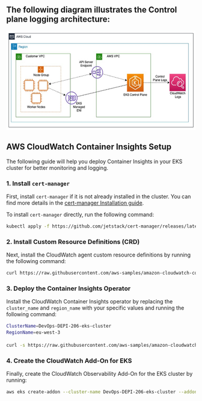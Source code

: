 

## The following diagram illustrates the Control plane logging architecture:

![The Control plane logging Architecture](EKS-CloudWatch-Arch.png)

## AWS CloudWatch Container Insights Setup

The following guide will help you deploy Container Insights in your EKS cluster for better monitoring and logging.

### 1. **Install `cert-manager`**
First, install `cert-manager` if it is not already installed in the cluster. You can find more details in the [cert-manager Installation guide](https://cert-manager.io/docs/installation/).

To install `cert-manager` directly, run the following command:

```bash
kubectl apply -f https://github.com/jetstack/cert-manager/releases/latest/download/cert-manager.yaml
```

### 2. **Install Custom Resource Definitions (CRD)**
Next, install the CloudWatch agent custom resource definitions by running the following command:

```bash
curl https://raw.githubusercontent.com/aws-samples/amazon-cloudwatch-container-insights/main/k8s-quickstart/cwagent-custom-resource-definitions.yaml | kubectl apply --server-side -f -
```

### 3. **Deploy the Container Insights Operator**
Install the CloudWatch Container Insights operator by replacing the `cluster_name` and `region_name` with your specific values and running the following command:

```bash
ClusterName=DevOps-DEPI-206-eks-cluster
RegionName=eu-west-3

curl -s https://raw.githubusercontent.com/aws-samples/amazon-cloudwatch-container-insights/latest/k8s-deployment-manifest-templates/deployment-mode/daemonset/container-insights-monitoring/quickstart/cwagent-fluentd-quickstart.yaml | sed "s/{{cluster_name}}/$ClusterName/;s/{{region_name}}/$RegionName/" | kubectl apply -f -
```

### 4. **Create the CloudWatch Add-On for EKS**
Finally, create the CloudWatch Observability Add-On for the EKS cluster by running:

```bash
aws eks create-addon --cluster-name DevOps-DEPI-206-eks-cluster --addon-name amazon-cloudwatch-observability
```
